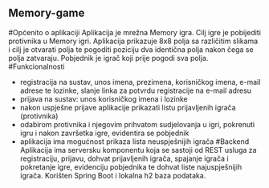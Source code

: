 ## Memory-game
#Općenito o aplikaciji
Aplikacija je mrežna Memory igra.
Cilj igre je pobijediti protivnika u Memory igri. Aplikacija prikazuje 8x8 polja sa različitim
slikama i cilj je otvarati polja te pogoditi poziciju dva identična polja nakon čega se polja
zatvaraju. Pobjednik je igrač koji prije pogodi sva polja.
#Funkcionalnosti
- registracija na sustav, unos imena, prezimena, korisničkog imena, e-mail adrese te
lozinke, slanje linka za potvrdu registracije na e-mail adresu
- prijava na sustav: unos korisničkog imena i lozinke
- nakon uspješne prijave aplikacije prikazati listu prijavljenih igrača (protivnika)
- odabirom protivnika i njegovim prihvatom sudjelovanja u igri, pokrenuti igru i nakon
završetka igre, evidentira se pobjednik
- aplikacija ima mogućnost prikaza lista neuspješnijih igrača
#Backend
Aplikacija ima serversku komponentu koja se sastoji od REST usluga za registraciju, prijavu,
dohvat prijavljenih igrača, spajanje igrača i pokretanje igre, evidenciju pobjednika te dohvat
liste najuspješnijih igrača. Korišten Spring Boot i lokalna h2 baza podataka.
